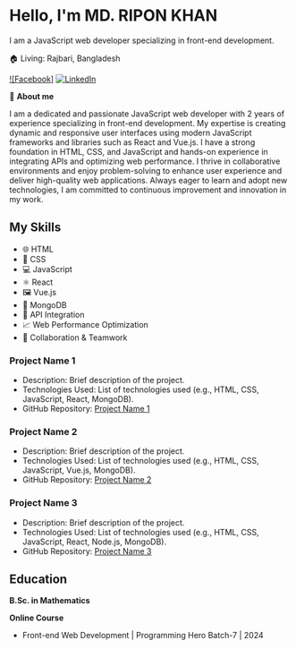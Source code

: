 # **Hello, I'm MD. RIPON KHAN**
I am a JavaScript web developer specializing in front-end development.

🏠 Living: Rajbari, Bangladesh

[![Facebook]](https://www.facebook.com/ripon.khan.3939) [![LinkedIn](https://img.shields.io/badge/LinkedIn-%230077B5.svg?style=flat-square&logo=linkedin&logoColor=white)](https://www.linkedin.com/in/md-ripon-khan-97b553247/)

👤 **About me**

I am a dedicated and passionate JavaScript web developer with 2 years of experience specializing in front-end development. My expertise is creating dynamic and responsive user interfaces using modern JavaScript frameworks and libraries such as React and Vue.js. I have a strong foundation in HTML, CSS, and JavaScript and hands-on experience in integrating APIs and optimizing web performance. I thrive in collaborative environments and enjoy problem-solving to enhance user experience and deliver high-quality web applications. Always eager to learn and adopt new technologies, I am committed to continuous improvement and innovation in my work.

## My Skills
- 🌐 HTML
- 🎨 CSS
- 💻 JavaScript
- ⚛️ React
- 🖼️ Vue.js
- 🍃 MongoDB
- 🔌 API Integration
- 📈 Web Performance Optimization
- 🤝 Collaboration & Teamwork

### Project Name 1
- Description: Brief description of the project.
- Technologies Used: List of technologies used (e.g., HTML, CSS, JavaScript, React, MongoDB).
- GitHub Repository: [Project Name 1](https://github.com/yourusername/project1)

### Project Name 2
- Description: Brief description of the project.
- Technologies Used: List of technologies used (e.g., HTML, CSS, JavaScript, Vue.js, MongoDB).
- GitHub Repository: [Project Name 2](https://github.com/yourusername/project2)

### Project Name 3
- Description: Brief description of the project.
- Technologies Used: List of technologies used (e.g., HTML, CSS, JavaScript, React, Node.js, MongoDB).
- GitHub Repository: [Project Name 3](https://github.com/yourusername/project3)

## Education
**B.Sc. in Mathematics**

**Online Course**
- Front-end Web Development | Programming Hero Batch-7 | 2024

